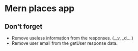 # Mern places app

Don't forget
------------
* Remove useless information from the responses. (__v, _d....)
* Remove user email from the getUser response data.

